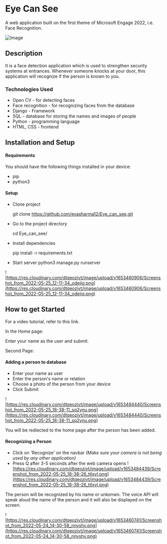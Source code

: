 # Eye Can See

A web application built on the first theme of Microsoft Engage 2022, i.e. Face Recognition.


![Image](https://res.cloudinary.com/dtqeozivt/image/upload/v1653460727/Screenshot_from_2022-05-24_14-30-17_hsugls.png)


## Description
It is a face detection application which is used to strengthen security systems at entrances.
Whenever someone knocks at your door, this application will recognize if the person is known to you. 

### Technologies Used
-   Open CV - for detecting faces
-   Face recognition - for recognizing faces from the database
-   Django - Framework
-   SQL - database for storing the names and images of people
-   Python - programming language
-   HTML, CSS - frontend

## Installation and Setup

#### Requirements
You should have the following things installed in your device:

 - pip
 - python3

 #### Setup

 - Clone project

     git clone https://github.com/evasharma12/Eye_can_see.git

 - Go to the project directory
 

    cd Eye_can_see/

 - Install dependencies

    pip install -r requirements.txt


 - Start server
 python3 manage.py runserver

![https://res.cloudinary.com/dtqeozivt/image/upload/v1653460906/Screenshot_from_2022-05-25_12-11-34_odejiq.png](https://res.cloudinary.com/dtqeozivt/image/upload/v1653460906/Screenshot_from_2022-05-25_12-11-34_odejiq.png)

## How to get Started
For a video tutorial, refer to this link.

In the Home page:

Enter your name as the user and submit.

Second Page:

#### Adding a person to database

 - Enter your name as user
 - Enter the person's name or relation
 - Choose a photo of the person from your device
 - Click Submit
 
 ![https://res.cloudinary.com/dtqeozivt/image/upload/v1653484440/Screenshot_from_2022-05-25_18-38-11_sq2ynu.png](https://res.cloudinary.com/dtqeozivt/image/upload/v1653484440/Screenshot_from_2022-05-25_18-38-11_sq2ynu.png)

You will be rediected to the home page after the person has been added.

#### Recognizing a Person

 - Click on 'Recognize' on the navbar
 *(Make sure your camera is not being used by any other application)*
 - Press Q after 3-5 seconds after the web camera opens
![https://res.cloudinary.com/dtqeozivt/image/upload/v1653484439/Screenshot_from_2022-05-25_18-38-26_ttlxyl.png](https://res.cloudinary.com/dtqeozivt/image/upload/v1653484439/Screenshot_from_2022-05-25_18-38-26_ttlxyl.png)
 
 The person will be recognized by his name or unkonwn. The voice API will speak aloud the name of the person and it will also be displayed on the screen.

 
![https://res.cloudinary.com/dtqeozivt/image/upload/v1653460741/Screenshot_from_2022-05-24_14-30-58_nnvshv.png](https://res.cloudinary.com/dtqeozivt/image/upload/v1653460741/Screenshot_from_2022-05-24_14-30-58_nnvshv.png)
